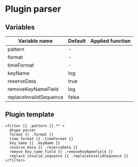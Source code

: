 # Plugin parser
## Variables
| Variable name | Default | Applied function |
|---|---|---|
| pattern | - |  |
| format | - |  |
| timeFormat | - |  |
| keyName | log |  |
| reserveData | true |  |
| removeKeyNameField | log |  |
| replaceInvalidSequence | false |  |
## Plugin template
```
<filter {{ .pattern }}.** >
  @type parser
  format {{ .format }}
  time_format {{ .timeFormat }}
  key_name {{ .keyName }}
  reserve_data {{ .reserveData }}
  remove_key_name_field {{ .removeKeyNameField }}
  replace_invalid_sequence {{ .replaceInvalidSequence }}
</filter>

```